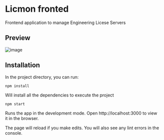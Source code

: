 # Licmon fronted

Frontend application to manage Engineering Licese Servers

## Preview

![image](https://user-images.githubusercontent.com/12986551/95112881-d1428b80-0741-11eb-875f-c834ee90063d.png)

## Installation

In the project directory, you can run:

`npm install`

Will install all the dependencies to execute the project

`npm start`

Runs the app in the development mode.
Open http://localhost:3000 to view it in the browser.

The page will reload if you make edits.
You will also see any lint errors in the console.